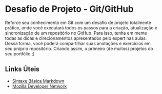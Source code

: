 # Desafio de Projeto - Git/GitHub
Reforce seu conhecimento em Git com um desafio de projeto totalmente prático, onde você executará todos os passos para a criação, atualização e sincronização de um repositório no GitHub. Para isso, tenha em mente todas as dicas e direcionamentos apresentados pelo expert nas aulas. Dessa forma, você poderá compartilhar suas anotações e exercícios em seu próprio repositório. Criando assim, o primeiro (de muitos) projetos do seu portfólio ;)

## Links Úteis
- [Sintaxe Básica Markdown](https://www.markdownguide.org/basic-syntax/)
- [Mozilla Developer Network](https://developer.mozilla.org/)
